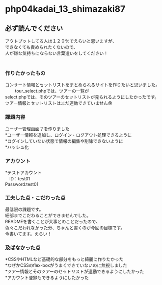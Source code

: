 # php04kadai_13_shimazaki87

## 必ず読んでください
アウトプットしてる人は１２０％でえらいと思いますが、　<br>
できなくても責められたくないので、<br>
人が嫌な気持ちにならない言葉遣いをしてください！　<br>
　　
### 作りたかったもの　　
コンサート情報とセットリストをまとめられるサイトを作りたいと思いました。<br>　　
tour_select.phpでは、ツアーの一覧が<br>
select.phpでは、そのツアーのセットリストが見られるようにしたかったです。<br>
ツアー情報とセットリストはまだ連動できていません😢<br>

### 課題内容
ユーザー管理画面？を作りました<br>
*ユーザー情報を追加し、ログイン・ログアウト処理できるように<br>
*ログインしていない状態で情報の編集や削除できないように<br>
*ハッシュ化　　　

### アカウント
*テストアカウント<br>
　ID：test01<br>
 Password:test01<br>

### 工夫した点・こだわった点
最低限の課題です。<br>
細部までこだわることができませんでした。<br>
READMEを書くことが大事とのことだったので、<br>
色々こだわれなかった分、ちゃんと書くのが今回の目標です。<br>
今書いてます。えらい！　　

### 及ばなかった点
*CSSやHTMLなど基礎的な部分をもっと綺麗に作りたかった<br>
*なぜかCSSのflex-boxがうまくできていないのに無視しました<br>
*ツアー情報とそのツアーのセットリストが連動できるようにしたかった<br>
*アカウント登録もできるようにしたかった<br>
　　
